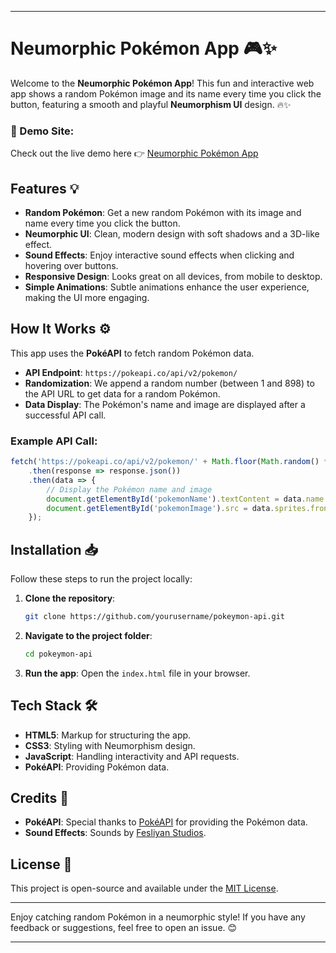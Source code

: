 

---

# Neumorphic Pokémon App 🎮✨

Welcome to the **Neumorphic Pokémon App**! This fun and interactive web app shows a random Pokémon image and its name every time you click the button, featuring a smooth and playful **Neumorphism UI** design. 🔥✨

### 🚀 Demo Site:
Check out the live demo here 👉 [Neumorphic Pokémon App](https://mrxofficials.github.io/pokeymon-api/)

## Features 💡

- **Random Pokémon**: Get a new random Pokémon with its image and name every time you click the button.
- **Neumorphic UI**: Clean, modern design with soft shadows and a 3D-like effect.
- **Sound Effects**: Enjoy interactive sound effects when clicking and hovering over buttons.
- **Responsive Design**: Looks great on all devices, from mobile to desktop.
- **Simple Animations**: Subtle animations enhance the user experience, making the UI more engaging.

## How It Works ⚙️

This app uses the **PokéAPI** to fetch random Pokémon data.

- **API Endpoint**: `https://pokeapi.co/api/v2/pokemon/`
- **Randomization**: We append a random number (between 1 and 898) to the API URL to get data for a random Pokémon.
- **Data Display**: The Pokémon's name and image are displayed after a successful API call.

### Example API Call:

```js
fetch('https://pokeapi.co/api/v2/pokemon/' + Math.floor(Math.random() * 898))
    .then(response => response.json())
    .then(data => {
        // Display the Pokémon name and image
        document.getElementById('pokemonName').textContent = data.name.toUpperCase();
        document.getElementById('pokemonImage').src = data.sprites.front_default;
    });
```

## Installation 📥

Follow these steps to run the project locally:

1. **Clone the repository**:
   ```bash
   git clone https://github.com/yourusername/pokeymon-api.git
   ```

2. **Navigate to the project folder**:
   ```bash
   cd pokeymon-api
   ```

3. **Run the app**:
   Open the `index.html` file in your browser.

## Tech Stack 🛠️

- **HTML5**: Markup for structuring the app.
- **CSS3**: Styling with Neumorphism design.
- **JavaScript**: Handling interactivity and API requests.
- **PokéAPI**: Providing Pokémon data.

## Credits 🙏

- **PokéAPI**: Special thanks to [PokéAPI](https://pokeapi.co/) for providing the Pokémon data.
- **Sound Effects**: Sounds by [Fesliyan Studios](https://www.fesliyanstudios.com).

## License 📄

This project is open-source and available under the [MIT License](LICENSE).

---

Enjoy catching random Pokémon in a neumorphic style! If you have any feedback or suggestions, feel free to open an issue. 😊

--- 
